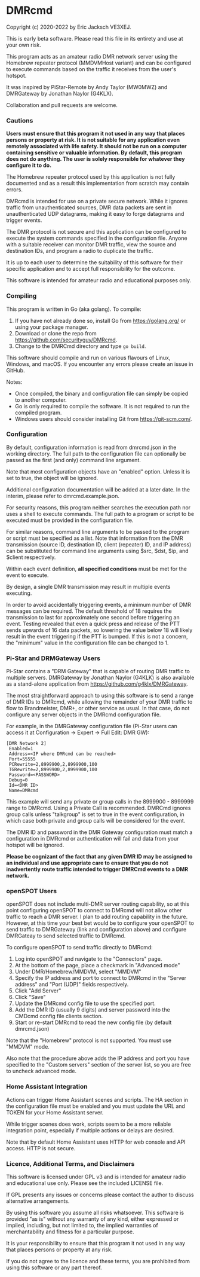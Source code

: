 # DMRcmd

Copyright (c) 2020-2022 by Eric Jacksch VE3XEJ.

This is early beta software. Please read this file in its entirety and use at your own risk.

This program acts as an amateur radio DMR network server using the Homebrew repeater protocol (MMDVMHost variant) and
can be configured to execute commands based on the traffic it receives from the user's hotspot.

It was inspired by PiStar-Remote by Andy Taylor (MW0MWZ) and DMRGateway by Jonathan Naylor (G4KLX).

Collaboration and pull requests are welcome.

### Cautions

**Users must ensure that this program it not used in any way that places persons or
property at risk. It is not suitable for any application even remotely associated with life safety.
It should not be run on a computer containing sensitive or valuable information. By default, this program does not
do anything. The user is solely responsible for whatever they configure it to do.**

The Homebrew repeater protocol used by this application is not fully documented and as a result this implementation
from scratch may contain errors.

DMRcmd is intended for use on a private secure network. While it ignores traffic from unauthenticated sources, 
DMR data packets are sent in unauthenticated UDP datagrams, making it easy to forge datagrams and trigger events.

The DMR protocol is not secure and this application can be configured to execute the system commands specified in the 
configuration file. Anyone with a suitable receiver can monitor DMR traffic, view the source and destination IDs, 
and program a radio to duplicate the traffic.

It is up to each user to determine the suitability of this software for their specific application and to accept
full responsibility for the outcome.

This software is intended for amateur radio and educational purposes only. 

### Compiling

This program is written in Go (aka golang). To compile:

1) If you have not already done so, install Go from https://golang.org/ or using your package manager.
2) Download or clone the repo from https://github.com/securityguy/DMRcmd.
3) Change to the DMRCmd directory and type `go build`.

This software should compile and run on various flavours of Linux, Windows, and macOS.
If you encounter any errors please create an issue in GitHub.

Notes:
 - Once compiled, the binary and configuration file can simply be copied to another computer.
 - Go is only required to compile the software. It is not required to run the compiled program.
 - Windows users should consider installing Git from https://git-scm.com/.
 
### Configuration

By default, configuration information is read from dmrcmd.json in the working directory. 
The full path to the configuration file can optionally be passed as the first (and only) 
command line argument.

Note that most configuration objects have an "enabled" option. Unless it is set to true, the
object will be ignored.

Additional configuration documentation will be added at a later date. In the interim, 
please refer to dmrcmd.example.json.

For security reasons, this program neither searches the execution path nor uses a shell to 
execute commands. The full path to a program or script to be executed must be provided
in the configuration file.

For similar reasons, command line arguments to be passed to the program or script must be specified as
a list. Note that information from the DMR transmission (source ID, destination ID, client (repeater) ID, 
and IP address) can be substituted for command line arguments using $src, $dst, $ip, and $client respectively.

Within each event definition, **all specified conditions** must be met for the event to execute.

By design, a single DMR transmission may result in multiple events executing.

In order to avoid accidentally triggering events, a minimum number of DMR messages can be required.
The default threshold of 18 requires the transmission to last for approximately one second 
before triggering an event. Testing revealed that even a quick press and release of the PTT
sends upwards of 16 data packets, so lowering the value below 18 will likely result
in the event triggering if the PTT is bumped. If this is not a concern, the "minimum" value in the
configuration file can be changed to 1.

### Pi-Star and DRMGateway Users

Pi-Star contains a "DRM Gateway" that is capable of routing DMR traffic to multiple servers. 
DMRGateway by Jonathan Naylor (G4KLK) is also available as a stand-alone application from 
https://github.com/g4klx/DMRGateway.

The most straightforward approach to using this software is to send a range of DMR IDs to
DMRcmd, while allowing the remainder of your DMR traffic to flow to Brandmeister, DMR+, or other service as usual.
In that case, do not configure any server objects in the DMRcmd configuration file.

For example, in the DMRGateway configuration file (Pi-Star users can access it at Configuration -> Expert -> Full Edit: DMR GW):

    [DMR Network 2]
     Enabled=1
     Address=<IP where DMRcmd can be reached>
     Port=55555
     PCRewrite=2,8999900,2,8999900,100
     TGRewrite=2,8999900,2,8999900,100
     Password=<PASSWORD>
     Debug=0
     Id=<DMR ID>
     Name=DMRcmd

This example will send any private or group calls in the 8999900 - 8999999 range to DMRcmd.
Using a Private Call is recommended. DMRCmd ignores group calls unless "talkgroup" is
set to true in the event configuration, in which case both private and group calls will be
considered for the event.

The DMR ID and password in the DMR Gateway configuration must match a configuration in DMRcmd
or authentication will fail and data from your hotspot will be ignored.

**Please be cognizant of the fact that any given DMR ID may be assigned to an individual and use appropriate
care to ensure that you do not inadvertently route traffic intended to trigger DMRCmd events to a DMR network.**

### openSPOT Users

openSPOT does not include multi-DMR server routing capability, so at this point configuring openSPOT to connect to 
DMRcmd will not allow other traffic to reach a DMR server. I plan to add routing capability in the future. 
However, at this time your best bet would be to configure your openSPOT to send traffic to
DMRGateway (link and configuration above) and configure DMRGateay to send selected traffic to DMRcmd.

To configure openSPOT to send traffic directly to DMRcmd:

1) Log into openSPOT and navigate to the "Connectors" page.
2) At the bottom of the page, place a checkmark in "Advanced mode"
3) Under DMR/Homebrew/MMDVM, select "MMDVM"
4) Specify the IP address and port to connect to DMRcmd in the "Server address" and "Port (UDP)" fields respectively.
5) Click "Add Server"
6) Click "Save"
7) Update the DMRcmd config file to use the specified port.
8) Add the DMR ID (usually 9 digits) and server password into the CMDcmd config file clients section.
9) Start or re-start DMRcmd to read the new config file (by default dmrcmd.json)

Note that the "Homebrew" protocol is not supported. You must use "MMDVM" mode.

Also note that the procedure above adds the IP address and port you have specified to the "Custom servers" section
of the server list, so you are free to uncheck advanced mode.

### Home Assistant Integration

Actions can trigger Home Assistant scenes and scripts. The HA section in the configuration file must be enabled
and you must update the URL and TOKEN for your Home Assistant server. 

While trigger scenes does work, scripts seem to be a more reliable integration point, especially if multiple 
actions or delays are desired.

Note that by default Home Assistant uses HTTP for web console and API access. HTTP is not secure.

### Licence, Additional Terms, and Disclaimers

This software is licensed under GPL v3 and is intended for amateur radio and educational use only.
Please see the included LICENSE file.

If GPL presents any issues or concerns please contact the author to discuss alternative arrangements.

By using this software you assume all risks whatsoever. This software is provided "as is"
without any warranty of any kind, either expressed or implied, including, but not limited to,
the implied warranties of merchantability and fitness for a particular purpose.

It is your responsibility to ensure that this program it not used in any way that places persons or
property at any risk.
 
If you do not agree to the licence and these terms, you are prohibited from using this software
or any part thereof.

